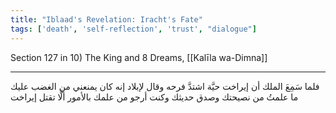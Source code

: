 ```yaml
---
title: "Iblaad's Revelation: Iracht's Fate"
tags: ['death', 'self-reflection', 'trust', "dialogue"]
---
```


 Section 127 in 10) The King and 8 Dreams, [[Kalīla wa-Dimna]]

---
فلما سَمِعَ الملك أن إيراخت حيَّة اشتدَّ فرحه وقال لإبلاد إنه كان يمنعني من الغضب عليك ما علمتُ من نصيحتك وصدق حديثك وكنت أرجو من علمك بالأمور ألَّا تقتل إيراخت
